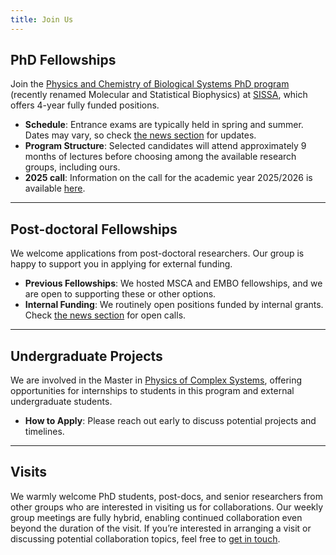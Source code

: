 ```yaml
---
title: Join Us
---
```


## PhD Fellowships

Join the [Physics and Chemistry of Biological Systems PhD program](https://www.sissa.it/sbp/) (recently renamed Molecular and Statistical Biophysics) at [SISSA](https://www.sissa.it), which offers 4-year fully funded positions. 

- **Schedule**: Entrance exams are typically held in spring and summer. Dates may vary, so check [the news section](./news?query=%23joinus%7Cjoin+us) for updates.
- **Program Structure**: Selected candidates will attend approximately 9 months of lectures before choosing among the available research groups, including ours.
- **2025 call**: Information on the call for the academic year 2025/2026 is available [here](https://www.sissa.it/sites/default/files/2024-12/Scheda%20info%202025%20msb.pdf).

---

## Post-doctoral Fellowships

We welcome applications from post-doctoral researchers. Our group is happy to support you in applying for external funding.

- **Previous Fellowships**: We hosted MSCA and EMBO fellowships, and we are open to supporting these or other options. 
- **Internal Funding**: We routinely open positions funded by internal grants. Check [the news section](./news?query=%23joinus%7Cjoin+us) for open calls.

---

## Undergraduate Projects

We are involved in the Master in [Physics of Complex Systems](http://www.pcs.polito.it/educational_tracks/international_track), offering opportunities for internships to students in this program and external undergraduate students.  

- **How to Apply**: Please reach out early to discuss potential projects and timelines.

---

## Visits

We warmly welcome PhD students, post-docs, and senior researchers from other groups who are interested in visiting us for collaborations. Our weekly group meetings are fully hybrid, enabling continued collaboration even beyond the duration of the visit. If you’re interested in arranging a visit or discussing potential collaboration topics, feel free to [get in touch](mailto:bussi@sissa.it).


